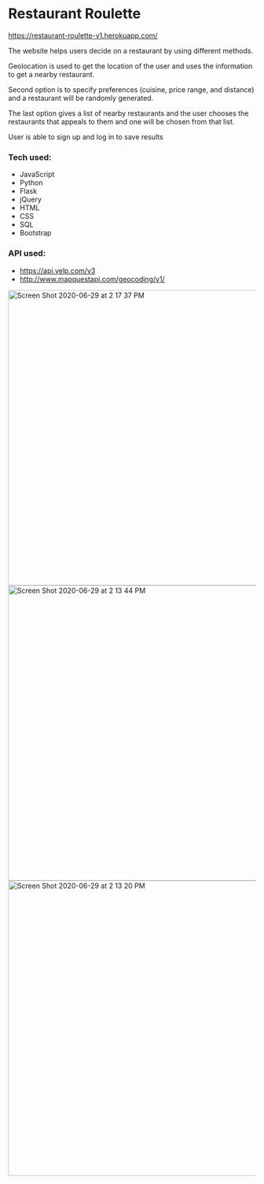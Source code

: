 # Restaurant Roulette

https://restaurant-roulette-v1.herokuapp.com/


The website helps users decide on a restaurant by using different methods. 

Geolocation is used to get the location of the user and uses the information to get a nearby restaurant. 

Second option is to specify preferences (cuisine, price range, and distance) and a restaurant will be randomly generated. 

The last option gives a list of nearby restaurants and the user chooses the restaurants that appeals to them and one will be chosen from that list.

User is able to sign up and log in to save results 



### Tech used:
- JavaScript
- Python
- Flask
- jQuery
- HTML
- CSS
- SQL
- Bootstrap


### API used:
- https://api.yelp.com/v3
- http://www.mapquestapi.com/geocoding/v1/

<img width="600" alt="Screen Shot 2020-06-29 at 2 17 37 PM" src="https://user-images.githubusercontent.com/54093944/86057734-94654b00-ba14-11ea-92d4-f4e6f9f53032.png">
<img width="600" alt="Screen Shot 2020-06-29 at 2 13 44 PM" src="https://user-images.githubusercontent.com/54093944/86057808-b068ec80-ba14-11ea-99f1-ac84bc8f1fc2.png">
<img width="600" alt="Screen Shot 2020-06-29 at 2 13 20 PM" src="https://user-images.githubusercontent.com/54093944/86057839-bbbc1800-ba14-11ea-8b15-7d62cafcbac3.png">


